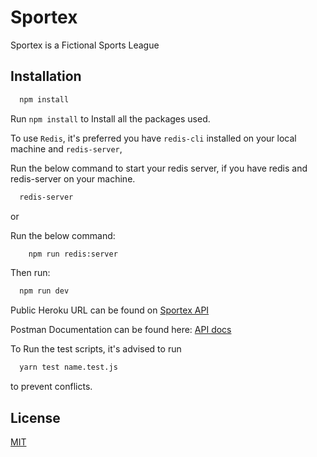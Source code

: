 # Sportex

Sportex is a Fictional Sports League

## Installation

```bash
  npm install
```

Run `npm install` to Install all the packages used.

To use `Redis`, it's preferred you have `redis-cli` installed on your local machine and `redis-server`,

Run the below command to start your redis server, if you have redis and redis-server on your machine.

```bash
  redis-server
```
or 

Run the below command:
```bash
    npm run redis:server
```

Then run:

```bash
  npm run dev
```

Public Heroku URL can be found on [Sportex API](https://sportex-api.herokuapp.com)

Postman Documentation can be found here: [API docs](https://documenter.getpostman.com/view/3347950/TVRkb8dL)

To Run the test scripts, it's advised to run 

```bash
  yarn test name.test.js 
```
to prevent conflicts.

## License

[MIT](https://choosealicense.com/licenses/mit/)

